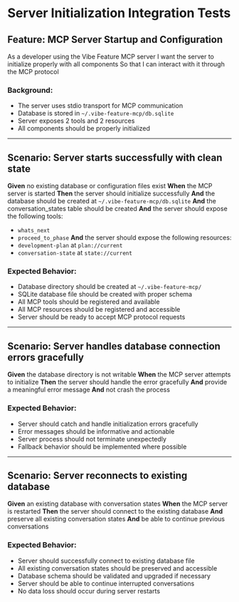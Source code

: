 # Server Initialization Integration Tests

## Feature: MCP Server Startup and Configuration

As a developer using the Vibe Feature MCP server
I want the server to initialize properly with all components
So that I can interact with it through the MCP protocol

### Background:
- The server uses stdio transport for MCP communication
- Database is stored in `~/.vibe-feature-mcp/db.sqlite`
- Server exposes 2 tools and 2 resources
- All components should be properly initialized

---

## Scenario: Server starts successfully with clean state

**Given** no existing database or configuration files exist
**When** the MCP server is started
**Then** the server should initialize successfully
**And** the database should be created at `~/.vibe-feature-mcp/db.sqlite`
**And** the conversation_states table should be created
**And** the server should expose the following tools:
  - `whats_next`
  - `proceed_to_phase`
**And** the server should expose the following resources:
  - `development-plan` at `plan://current`
  - `conversation-state` at `state://current`

### Expected Behavior:
- Database directory should be created at `~/.vibe-feature-mcp/`
- SQLite database file should be created with proper schema
- All MCP tools should be registered and available
- All MCP resources should be registered and accessible
- Server should be ready to accept MCP protocol requests

---

## Scenario: Server handles database connection errors gracefully

**Given** the database directory is not writable
**When** the MCP server attempts to initialize
**Then** the server should handle the error gracefully
**And** provide a meaningful error message
**And** not crash the process

### Expected Behavior:
- Server should catch and handle initialization errors gracefully
- Error messages should be informative and actionable
- Server process should not terminate unexpectedly
- Fallback behavior should be implemented where possible

---

## Scenario: Server reconnects to existing database

**Given** an existing database with conversation states
**When** the MCP server is restarted
**Then** the server should connect to the existing database
**And** preserve all existing conversation states
**And** be able to continue previous conversations

### Expected Behavior:
- Server should successfully connect to existing database file
- All existing conversation states should be preserved and accessible
- Database schema should be validated and upgraded if necessary
- Server should be able to continue interrupted conversations
- No data loss should occur during server restarts
